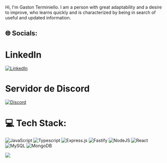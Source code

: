 
Hi, I'm Gaston Terminiello. I am a person with great adaptability and a desire to improve, who learns quickly and is characterized by being in search of useful and updated information.

## 🌐 Socials:
# LinkedIn
[![LinkedIn](https://img.shields.io/badge/LinkedIn-%230077B5.svg?logo=linkedin&logoColor=white)](https://linkedin.com/in/gaston-terminiello) 
# Servidor de Discord
<a href="https://discord.gg/8RHtTj5V">
  <img src="https://img.shields.io/badge/Contact%20Me%20on%20Discord-%237289DA?style=for-the-badge&logo=discord&logoColor=white" alt="Discord">
</a>

# 💻 Tech Stack:
![JavaScript](https://img.shields.io/badge/javascript-%23323330.svg?style=for-the-badge&logo=javascript&logoColor=%23F7DF1E) ![Typescript](https://img.shields.io/badge/TYPESCRIPT-99ccff?style=for-the-badge&logo=typescript) ![Express.js](https://img.shields.io/badge/express.js-%23404d59.svg?style=for-the-badge&logo=express&logoColor=%2361DAFB) ![Fastify](https://img.shields.io/badge/Fastify-ca4d30?style=for-the-badge&logo=fastify) ![NodeJS](https://img.shields.io/badge/node.js-6DA55F?style=for-the-badge&logo=node.js&logoColor=white) ![React](https://img.shields.io/badge/react-%2320232a.svg?style=for-the-badge&logo=react&logoColor=%2361DAFB) ![MySQL](https://img.shields.io/badge/mysql-%2300f.svg?style=for-the-badge&logo=mysql&logoColor=white) ![MongoDB](https://img.shields.io/badge/MongoDB-grey?style=for-the-badge&logo=mongodb)



[![](https://visitcount.itsvg.in/api?id=gastonnter&icon=0&color=0)](https://visitcount.itsvg.in)

